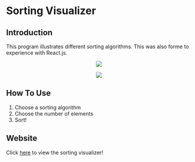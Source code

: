# Sorting Visualizer
## Introduction
This program illustrates different sorting algorithms. This was also forme to experience with React.js.
<p align="center">
  <img src="https://cdn.discordapp.com/attachments/704606226553634932/997335895575367730/Screen_Shot_2022-07-14_at_10.54.23_PM.png">
</p>
<p align="center">
  <img src="https://cdn.discordapp.com/attachments/704606226553634932/997335895915110420/Screen_Shot_2022-07-14_at_10.54.42_PM.png">
</p>

## How To Use
1. Choose a sorting algorithm
2. Choose the number of elements
3. Sort!

## Website
Click [here](https://darren-tham.github.io/sorting-visualizer) to view the sorting visualizer!
